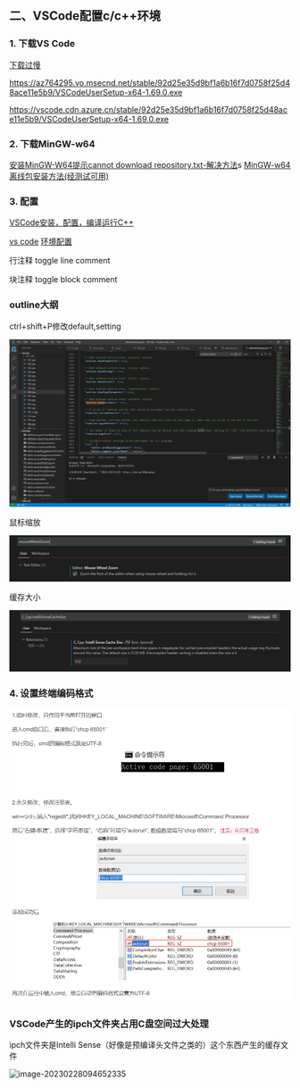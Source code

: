 



## 二、VSCode配置c/c++环境

### 1. 下载VS Code

[下载过慢](https://www.cnblogs.com/sctb/p/11919639.html)

https://az764295.vo.msecnd.net/stable/92d25e35d9bf1a6b16f7d0758f25d48ace11e5b9/VSCodeUserSetup-x64-1.69.0.exe



https://vscode.cdn.azure.cn/stable/92d25e35d9bf1a6b16f7d0758f25d48ace11e5b9/VSCodeUserSetup-x64-1.69.0.exe

### 2. 下载MinGW-w64

[安装MinGW-W64提示cannot download repository.txt-解决方法](https://blog.csdn.net/m0_38051388/article/details/87000845?depth_1-utm_source=distribute.pc_relevant.none-task-blog-BlogCommendFromBaidu-2&utm_source=distribute.pc_relevant.none-task-blog-BlogCommendFromBaidu-2)s
[MinGW-w64 离线包安装方法(经测试可用)](https://www.jb51.net/softjc/696089.html)

### 3. 配置

[VSCode安装，配置，编译运行C++](https://www.jianshu.com/p/febbf1e975b6?utm_campaign=maleskine&utm_content=note&utm_medium=seo_notes&utm_source=recommendation)

[vs code](https://code.visualstudio.com/docs/?dv=win)
[环境配置](https://www.cnblogs.com/bpf-1024/p/11597000.html)



行注释 toggle line comment

块注释 toggle block comment

### outline大纲

ctrl+shift+P修改default,setting

![image-20211225153410652](https://raw.githubusercontent.com/destiny0118/picgo/master/pic/202112251534900.png)

鼠标缩放

![image-20220323102733467](https://raw.githubusercontent.com/destiny0118/picgo/master/pic/202203231027513.png)

缓存大小

![image-20220422210737429](https://raw.githubusercontent.com/destiny0118/picgo/master/img/202204222107558.png)

### 4. 设置终端编码格式

![image-20230208131559915](https://raw.githubusercontent.com/destiny0118/picgo/master/pic/202302081315984.png)

### VSCode产生的ipch文件夹占用C盘空间过大处理

ipch文件夹是Intelli Sense（好像是预编译头文件之类的）这个东西产生的缓存文件

![image-20230228094652335](D:\Hexo\image\image-20230228094652335.png)

